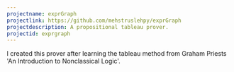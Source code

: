 ```yaml
---
projectname: exprGraph
projectlink: https://github.com/mehstruslehpy/exprGraph
projectdescription: A propositional tableau prover.
projectid: exprgraph
---
```

I created this prover after learning the tableau method from Graham Priests 'An Introduction to Nonclassical Logic'.
